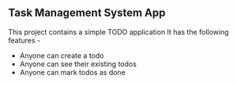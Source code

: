 ## Task Management System App
This project contains a simple TODO application
It has the following features -
- Anyone can create a todo 
- Anyone can see their existing todos
- Anyone can mark todos as done
